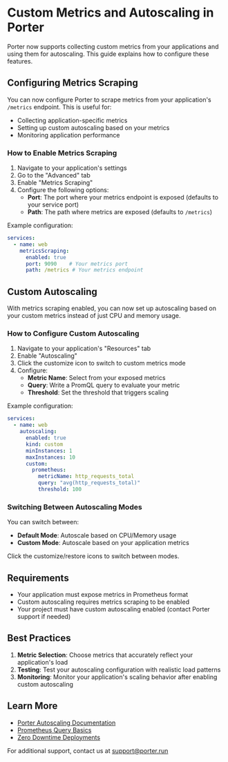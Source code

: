 # Custom Metrics and Autoscaling in Porter

Porter now supports collecting custom metrics from your applications and using them for autoscaling. This guide explains how to configure these features.

## Configuring Metrics Scraping

You can now configure Porter to scrape metrics from your application's `/metrics` endpoint. This is useful for:
- Collecting application-specific metrics
- Setting up custom autoscaling based on your metrics
- Monitoring application performance

### How to Enable Metrics Scraping

1. Navigate to your application's settings
2. Go to the "Advanced" tab
3. Enable "Metrics Scraping"
4. Configure the following options:
   - **Port**: The port where your metrics endpoint is exposed (defaults to your service port)
   - **Path**: The path where metrics are exposed (defaults to `/metrics`)

Example configuration:
```yaml
services:
  - name: web
    metricsScraping:
      enabled: true
      port: 9090    # Your metrics port
      path: /metrics # Your metrics endpoint
```

## Custom Autoscaling

With metrics scraping enabled, you can now set up autoscaling based on your custom metrics instead of just CPU and memory usage.

### How to Configure Custom Autoscaling

1. Navigate to your application's "Resources" tab
2. Enable "Autoscaling"
3. Click the customize icon to switch to custom metrics mode
4. Configure:
   - **Metric Name**: Select from your exposed metrics
   - **Query**: Write a PromQL query to evaluate your metric
   - **Threshold**: Set the threshold that triggers scaling

Example configuration:
```yaml
services:
  - name: web
    autoscaling:
      enabled: true
      kind: custom
      minInstances: 1
      maxInstances: 10
      custom:
        prometheus:
          metricName: http_requests_total
          query: "avg(http_requests_total)"
          threshold: 100
```

### Switching Between Autoscaling Modes

You can switch between:
- **Default Mode**: Autoscale based on CPU/Memory usage
- **Custom Mode**: Autoscale based on your application metrics

Click the customize/restore icons to switch between modes.

## Requirements

- Your application must expose metrics in Prometheus format
- Custom autoscaling requires metrics scraping to be enabled
- Your project must have custom autoscaling enabled (contact Porter support if needed)

## Best Practices

1. **Metric Selection**: Choose metrics that accurately reflect your application's load
2. **Testing**: Test your autoscaling configuration with realistic load patterns
3. **Monitoring**: Monitor your application's scaling behavior after enabling custom autoscaling

## Learn More

- [Porter Autoscaling Documentation](https://docs.porter.run/configure/autoscaling)
- [Prometheus Query Basics](https://prometheus.io/docs/prometheus/latest/querying/basics/)
- [Zero Downtime Deployments](https://docs.porter.run/configure/zero-downtime-deployments#graceful-shutdown)

For additional support, contact us at support@porter.run
